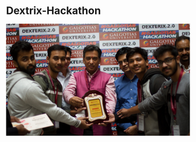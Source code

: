 # Dextrix-Hackathon

<img src=https://github.com/Rishikesh-12/Dextrix-Hackathon/blob/master/img/dexterixwin.jpg>
